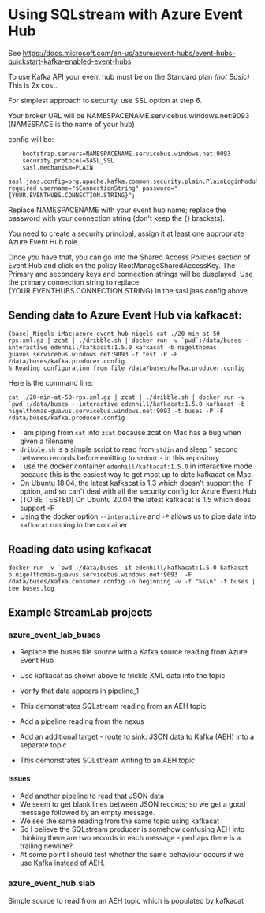 # Using SQLstream with Azure Event Hub

See https://docs.microsoft.com/en-us/azure/event-hubs/event-hubs-quickstart-kafka-enabled-event-hubs

To use Kafka API your event hub must be on the Standard plan _(not Basic)_ This is 2x cost.

For simplest approach to security, use SSL option at step 6.

Your broker URL will be NAMESPACENAME.servicebus.windows.net:9093 (NAMESPACE is the name of your hub)

config will be:
```
    bootstrap.servers=NAMESPACENAME.servicebus.windows.net:9093
    security.protocol=SASL_SSL
    sasl.mechanism=PLAIN
    sasl.jaas.config=org.apache.kafka.common.security.plain.PlainLoginModule required username="$ConnectionString" password="{YOUR.EVENTHUBS.CONNECTION.STRING}";
```

Replace NAMESPACENAME with your event hub name; replace the password with your connection string (don't keep the {} brackets).

You need to create a security principal, assign it at least one appropriate Azure Event Hub role.

Once you have that, you can go into the Shared Access Policies section of Event Hub and click on the policy RootManageSharedAccessKey. The Primary and secondary keys and connection strings will be dusplayed.
Use the primary connection string to replace {YOUR.EVENTHUBS.CONNECTION.STRING} in the sasl.jaas.config above.


## Sending data to Azure Event Hub via kafkacat:

```
(base) Nigels-iMac:azure_event_hub nigel$ cat ./20-min-at-50-rps.xml.gz | zcat | ./dribble.sh | docker run -v `pwd`:/data/buses --interactive edenhill/kafkacat:1.5.0 kafkacat -b nigelthomas-guavus.servicebus.windows.net:9093 -t test -P -F /data/buses/kafka.producer.config
% Reading configuration from file /data/buses/kafka.producer.config
```
Here is the command line:

```
cat ./20-min-at-50-rps.xml.gz | zcat | ./dribble.sh | docker run -v `pwd`:/data/buses --interactive edenhill/kafkacat:1.5.0 kafkacat -b nigelthomas-guavus.servicebus.windows.net:9093 -t buses -P -F /data/buses/kafka.producer.config
```

* I am piping from `cat` into `zcat` because zcat on Mac has a bug when given a filename
* `dribble.sh` is a simple script to read from `stdin` and sleep 1 second between records before emitting to `stdout` - in this repository
* I use the docker container `edenhill/kafkacat:1.5.0` in interactive mode because this is the easiest way to get most up to date kafkacat on Mac. 
 * On Ubuntu 18.04, the latest kafkacat is 1.3 which doesn't support the -F option, and so can't deal with all the security config for Azure Event Hub
 * (TO BE TESTED) On Ubuntu 20.04 the latest kafkacat is 1.5 which does support -F
* Using the docker option `--interactive` and `-P` allows us to pipe data into `kafkacat` running in the container

## Reading data using kafkacat

```
docker run -v `pwd`:/data/buses -it edenhill/kafkacat:1.5.0 kafkacat -b nigelthomas-guavus.servicebus.windows.net:9093  -F /data/buses/kafka.consumer.config -o beginning -v -f "%s\n" -t buses | tee buses.log
```

## Example StreamLab projects

### azure_event_lab_buses

* Replace the buses file source with a Kafka source reading from Azure Event Hub
* Use kafkacat as shown above to trickle XML data into the topic
* Verify that data appears in pipeline_1
* This demonstrates SQLstream reading from an AEH topic

* Add a pipeline reading from the nexus
* Add an additional target - route to sink: JSON data to Kafka (AEH) into a separate topic
* This demonstrates SQLstream writing to an AEH topic


#### Issues

* Add another pipeline to read that JSON data
* We seem to get blank lines between JSON records; so we get a good message followed by an empty message.
* We see the same reading from the same topic using kafkacat
* So I believe the SQLstream producer is somehow confusing AEH into thinking there are two records in each message - perhaps there is a trailing newline?
* At some point I should test whether the same behaviour occurs if we use Kafka instead of AEH. 

### azure_event_hub.slab

Simple source to read from an AEH topic which is populated by kafkacat

